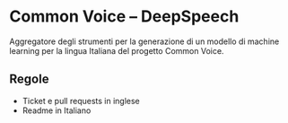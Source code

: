 # Common Voice – DeepSpeech

Aggregatore degli strumenti per la generazione di un modello di machine learning per la lingua Italiana del progetto Common Voice.

## Regole

* Ticket e pull requests in inglese
* Readme in Italiano
